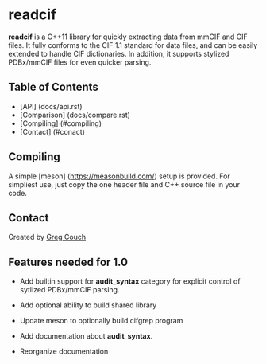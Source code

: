 # readcif

**readcif** is a C++11 library for quickly extracting data
from mmCIF and CIF files.
It fully conforms to the CIF 1.1 standard for data files,
and can be easily extended to handle CIF dictionaries.
In addition, it supports stylized PDBx/mmCIF files for even
quicker parsing.

## Table of Contents

* [API] (docs/api.rst)
* [Comparison] (docs/compare.rst)
* [Compiling] (#compiling)
* [Contact] (#conact)

## Compiling

A simple [meson] (https://measonbuild.com/) setup is provided.
For simpliest use, just copy the one header file and C++ source
file in your code.

## Contact

Created by [Greg Couch](mailto:gregc@cgl.ucsf.edu)

## Features needed for 1.0

* Add builtin support for **audit**\_**syntax** category 
for explicit control of sytlized PDBx/mmCIF parsing.

* Add optional ability to build shared library

* Update meson to optionally build cifgrep program

* Add documentation about **audit**\_**syntax**.

* Reorganize documentation
